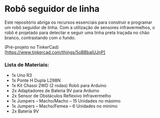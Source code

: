 # Robô seguidor de linha
Este repositório abriga os recursos essenciais para construir e programar um robô seguidor de linha. Com a utilização de sensores infravermelhos, o robô é projetado para detectar e seguir uma linha preta traçada no chão branco, contrastando com o fundo. 

(Pré-projeto no TinkerCad)[https://www.tinkercad.com/things/5oBBbaIUJnP]

### Lista de Materiais:
- 1x Uno R3
- 1x Ponte H Dupla L298N
- 1x Kit Chassi 2WD (2 rodas) Robô para Arduino
- 2x Adaptadores de Bateria 9V para Arduino
- 2x Sensor de Obstáculos Reflexivo Infravermelho
- 1x Jumpers – Macho/Macho – 15 Unidades no máximo
- 1x Jumpers – Macho/Femea – 6 Unidades no mínimo
- 2x Bateria 9V

